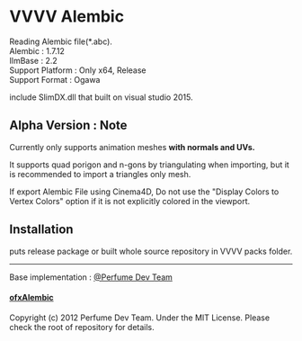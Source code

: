 # VVVV Alembic
Reading Alembic file(*.abc).  
Alembic : 1.7.12  
IlmBase : 2.2  
Support Platform : Only x64, Release  
Support Format : Ogawa

include SlimDX.dll that built on visual studio 2015.  

## Alpha Version : Note
Currently only supports animation meshes **with normals and UVs.**  

It supports quad porigon and n-gons by triangulating when importing, but it is recommended to import a triangles only mesh.

If export Alembic File using Cinema4D, Do not use the "Display Colors to Vertex Colors" option if it is not explicitly colored in the viewport.

## Installation   
puts release package or built whole source repository in VVVV packs folder.  

---
Base implementation : [@Perfume Dev Team](https://github.com/perfume-dev)  
#### [ofxAlembic](https://github.com/perfume-dev/ofxAlembic)  
Copyright (c) 2012 Perfume Dev Team. Under the MIT License. Please check the root of repository for details.